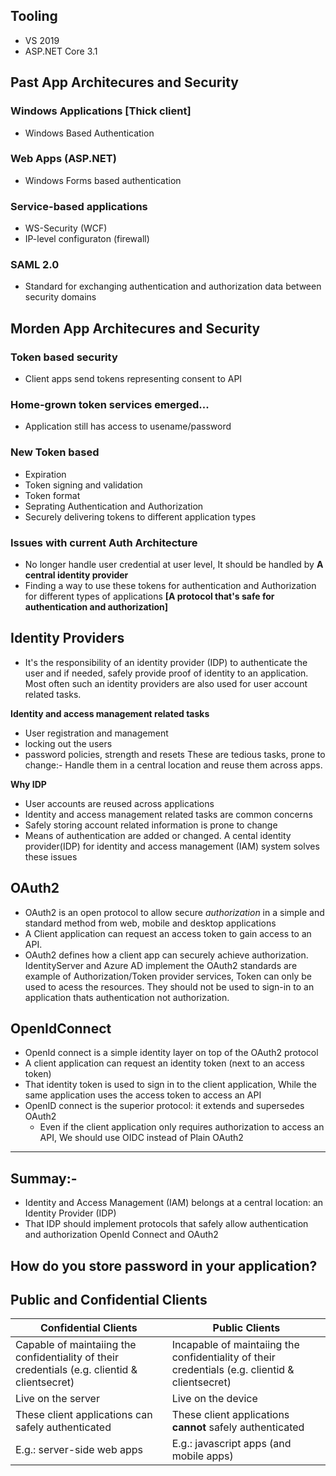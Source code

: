 ## Tooling
- VS 2019
- ASP.NET Core 3.1

## Past App Architecures and Security
### Windows Applications [Thick client]
 - Windows Based Authentication
### Web Apps (ASP.NET)
 - Windows Forms based authentication 
### Service-based applications 
 - WS-Security (WCF)
 - IP-level configuraton (firewall)
### SAML 2.0
 - Standard for exchanging authentication and authorization data between security domains
 
## Morden App Architecures and Security
### Token based security
 - Client apps send tokens representing consent to API
### Home-grown token services emerged...
 - Application still has access to usename/password
### New Token based 
- Expiration
- Token signing and validation 
- Token format
- Seprating Authentication and Authorization
- Securely delivering tokens to different application types

### Issues with current Auth Architecture
- No longer handle user credential at user level, It should be handled by **A central identity provider**
- Finding a way to use these tokens for authentication and Authorization for different types of applications **[A protocol that's safe for authentication and authorization]**

## Identity Providers
- It's the responsibility of an identity provider (IDP) to authenticate the user and if needed, safely provide proof of identity to an application. Most often such an identity providers are also used for user account related tasks.

**Identity and access management related tasks**
- User registration and management
- locking out the users
- password policies, strength and resets 
These are tedious tasks, prone to change:- Handle them in a central location and reuse them across apps.

**Why IDP**
- User accounts are reused across applications
- Identity and access management related tasks are common concerns 
- Safely storing account related information is prone to change 
- Means of authentication are added or changed.
A cental identity provider(IDP) for identity and access management (IAM) system solves these issues

## OAuth2
- OAuth2 is an open protocol to allow secure *authorization* in a simple and standard method from web, mobile and desktop applications 
- A Client application can request an access token to gain access to an API.
- OAuth2 defines how a client app can securely achieve authorization.
IdentityServer and Azure AD implement the OAuth2 standards are example of Authorization/Token provider services, Token can only be used to acess the resources. They should not be used to sign-in to an application thats authentication not authorization.

## OpenIdConnect
- OpenId connect is a simple identity layer on top of the OAuth2 protocol
- A client application can request an identity token (next to an access token)
- That identity token is used to sign in to the client application, While the same application uses the access token to access an API
- OpenID connect is the superior protocol: it extends and supersedes OAuth2
  - Even if the client application only requires authorization to access an API, We should use OIDC instead of Plain OAuth2 

--------
Summay:-
--------
- Identity and Access Management (IAM) belongs at a central location: an Identity Provider (IDP)
- That IDP should implement protocols that safely allow authentication and authorization OpenId Connect and OAuth2

## How do you store password in your application?

## Public and Confidential Clients
|Confidential Clients|Public Clients|
|--------------------|-------------|
|Capable of maintaiing the confidentiality of their credentials (e.g. clientid & clientsecret)|Incapable of maintaiing the confidentiality of their credentials (e.g. clientid & clientsecret)|
|Live on the server|Live on the device|
|These client applications can safely authenticated|These client applications **cannot** safely authenticated|
|E.g.: server-side web apps|E.g.: javascript apps (and mobile apps)|

